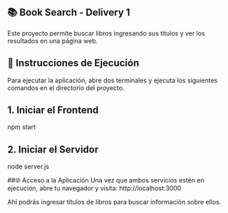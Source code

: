 ## 📚 Book Search - Delivery 1
Este proyecto permite buscar libros ingresando sus títulos y ver los resultados en una página web.

## 🚀 Instrucciones de Ejecución
Para ejecutar la aplicación, abre dos terminales y ejecuta los siguientes comandos en el directorio del proyecto.

## 1. Iniciar el Frontend
npm start

## 2. Iniciar el Servidor
node server.js

##🌐 Acceso a la Aplicación
Una vez que ambos servicios estén en ejecución, abre tu navegador y visita:
http://localhost:3000

Ahí podrás ingresar títulos de libros para buscar información sobre ellos.

